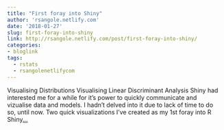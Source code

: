 ```yaml
---
title: "First foray into Shiny"
author: 'rsangole.netlify.com'
date: '2018-01-27'
slug: first-foray-into-shiny
link: http://rsangole.netlify.com/post/first-foray-into-shiny/
categories:
- bloglink
tags:
  - rstats
  - rsangolenetlifycom
---
```


Visualising Distributions Visualising Linear Discriminant Analysis Shiny had interested me for a while for it’s power to quickly communicate and vizualise data and models. I hadn’t delved into it due to lack of time to do so, until now. Two quick visualizations I’ve created as my 1st foray into R Shiny[... <i class="fas fa-external-link-alt"></i>](http://rsangole.netlify.com/post/first-foray-into-shiny/)

